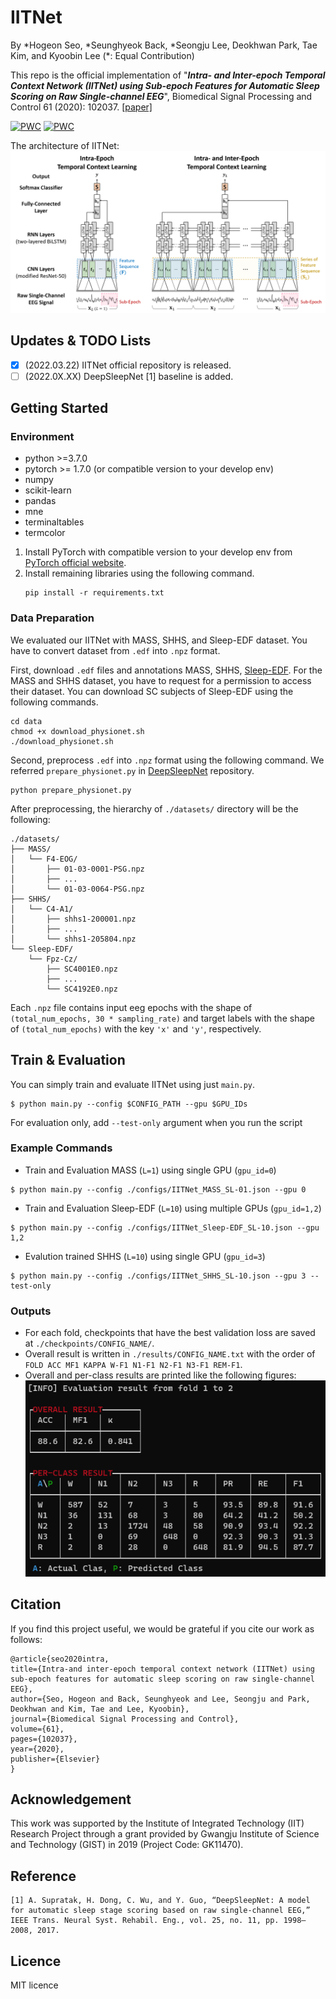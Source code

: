 # IITNet

By *Hogeon Seo, *Seunghyeok Back, *Seongju Lee, Deokhwan Park, Tae Kim, and Kyoobin Lee (\*: Equal Contribution)

This repo is the official implementation of "***Intra- and Inter-epoch Temporal Context Network (IITNet) using Sub-epoch Features for Automatic Sleep Scoring on Raw Single-channel EEG***", Biomedical Signal Processing and Control 61 (2020): 102037. [[paper]](https://www.sciencedirect.com/science/article/pii/S1746809420301932) 

[![PWC](https://img.shields.io/endpoint.svg?url=https://paperswithcode.com/badge/intra-and-inter-epoch-temporal-context/sleep-stage-detection-on-mass-ss2)](https://paperswithcode.com/sota/sleep-stage-detection-on-mass-ss2?p=intra-and-inter-epoch-temporal-context) [![PWC](https://img.shields.io/endpoint.svg?url=https://paperswithcode.com/badge/intra-and-inter-epoch-temporal-context/sleep-stage-detection-on-sleep-edf)](https://paperswithcode.com/sota/sleep-stage-detection-on-sleep-edf?p=intra-and-inter-epoch-temporal-context)

The architecture of IITNet:
![Model Architecture](./figures/IITNet.png)

## Updates & TODO Lists
- [X] (2022.03.22) IITNet official repository is released.
- [ ] (2022.0X.XX) DeepSleepNet [1] baseline is added.

## Getting Started
### Environment 
* python >=3.7.0
* pytorch >= 1.7.0 (or compatible version to your develop env)
* numpy
* scikit-learn
* pandas
* mne
* terminaltables
* termcolor

1. Install PyTorch with compatible version to your develop env from [PyTorch official website](https://pytorch.org/).
2. Install remaining libraries using the following command.
    ```
    pip install -r requirements.txt
    ```


### Data Preparation
We evaluated our IITNet with MASS, SHHS, and Sleep-EDF dataset. You have to convert dataset from ```.edf``` into ```.npz``` format.

First, download ```.edf``` files and annotations MASS, SHHS, [Sleep-EDF](https://archive.physionet.org/physiobank/database/sleep-edfx/). For the MASS and SHHS dataset, you have to request for a permission to access their dataset.
You can download SC subjects of Sleep-EDF using the following commands.
```
cd data
chmod +x download_physionet.sh
./download_physionet.sh
```


Second, preprocess ```.edf``` into ```.npz``` format using the following command. We referred ```prepare_physionet.py``` in [DeepSleepNet](https://github.com/akaraspt/deepsleepnet) repository.
```
python prepare_physionet.py
```

After preprocessing, the hierarchy of ```./datasets/``` directory will be the following:

```
./datasets/
├── MASS/
│   └── F4-EOG/
│       ├── 01-03-0001-PSG.npz
│       ├── ...
│       └── 01-03-0064-PSG.npz
├── SHHS/
│   └── C4-A1/
│       ├── shhs1-200001.npz
│       ├── ...
│       └── shhs1-205804.npz
└── Sleep-EDF/
    └── Fpz-Cz/
        ├── SC4001E0.npz
        ├── ...
        └── SC4192E0.npz
```

Each ```.npz``` file contains input eeg epochs with the shape of ```(total_num_epochs, 30 * sampling_rate)``` and target labels with the shape of ```(total_num_epochs)``` with the key ```'x'``` and ```'y'```, respectively.

## Train & Evaluation
You can simply train and evaluate IITNet using just ```main.py```.
```
$ python main.py --config $CONFIG_PATH --gpu $GPU_IDs
```

For evaluation only, add ```--test-only``` argument when you run the script 


### Example Commands ###
* Train and Evaluation MASS (```L=1```) using single GPU (```gpu_id=0```)
```
$ python main.py --config ./configs/IITNet_MASS_SL-01.json --gpu 0
```
* Train and Evaluation Sleep-EDF (```L=10```) using multiple GPUs (```gpu_id=1,2```)
```
$ python main.py --config ./configs/IITNet_Sleep-EDF_SL-10.json --gpu 1,2
```
* Evalution trained SHHS (```L=10```) using single GPU (```gpu_id=3```)
```
$ python main.py --config ./configs/IITNet_SHHS_SL-10.json --gpu 3 --test-only
```

### Outputs ###
* For each fold, checkpoints that have the best validation loss are saved at ```./checkpoints/CONFIG_NAME/```.
* Overall result is written in ```./results/CONFIG_NAME.txt``` with the order of ```FOLD ACC MF1 KAPPA W-F1 N1-F1 N2-F1 N3-F1 REM-F1```.
* Overall and per-class results are printed like the following figures:
![Output](./figures/output.png)



## Citation ##
If you find this project useful, we would be grateful if you cite our work as follows:

    @article{seo2020intra,
    title={Intra-and inter-epoch temporal context network (IITNet) using sub-epoch features for automatic sleep scoring on raw single-channel EEG},
    author={Seo, Hogeon and Back, Seunghyeok and Lee, Seongju and Park, Deokhwan and Kim, Tae and Lee, Kyoobin},
    journal={Biomedical Signal Processing and Control},
    volume={61},
    pages={102037},
    year={2020},
    publisher={Elsevier}
    }


## Acknowledgement ##
This work was supported by the Institute of Integrated Technology (IIT) Research Project through a grant provided by Gwangju Institute of Science and Technology (GIST) in 2019 (Project Code:
GK11470).

## Reference ##
```
[1] A. Supratak, H. Dong, C. Wu, and Y. Guo, “DeepSleepNet: A model for automatic sleep stage scoring based on raw single-channel EEG,” IEEE Trans. Neural Syst. Rehabil. Eng., vol. 25, no. 11, pp. 1998–2008, 2017.
```

## Licence ##
MIT licence
